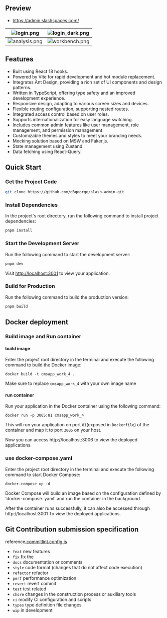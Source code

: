 ## Preview

- https://admin.slashspaces.com/

| ![login.png](https://d3george.github.io/github-static/slash-admin/login.jpeg)      | ![login_dark.png](https://d3george.github.io/github-static/slash-admin/login_dark.jpeg) |
| ---------------------------------------------------------------------------------- | --------------------------------------------------------------------------------------- |
| ![analysis.png](https://d3george.github.io/github-static/slash-admin/analysis.png) | ![workbench.png](https://d3george.github.io/github-static/slash-admin/workbench.png)    |

## Features

- Built using React 18 hooks.
- Powered by Vite for rapid development and hot module replacement.
- Integrates Ant Design, providing a rich set of UI components and design patterns.
- Written in TypeScript, offering type safety and an improved development experience.
- Responsive design, adapting to various screen sizes and devices.
- Flexible routing configuration, supporting nested routes.
- Integrated access control based on user roles.
- Supports internationalization for easy language switching.
- Includes common admin features like user management, role management, and permission management.
- Customizable themes and styles to meet your branding needs.
- Mocking solution based on MSW and Faker.js.
- State management using Zustand.
- Data fetching using React-Query.

## Quick Start

### Get the Project Code

```bash
git clone https://github.com/d3george/slash-admin.git
```

### Install Dependencies

In the project's root directory, run the following command to install project dependencies:

```bash
pnpm install
```

### Start the Development Server

Run the following command to start the development server:

```bash
pnpm dev
```

Visit [http://localhost:3001](http://localhost:3001) to view your application.

### Build for Production

Run the following command to build the production version:

```bash
pnpm build
```

## Docker deployment

### Build image and Run container

#### build image

Enter the project root directory in the terminal and execute the following command to build the Docker image:

```
docker build -t cmsapp_work_4 .
```

Make sure to replace `cmsapp_work_4` with your own image name

#### run container

Run your application in the Docker container using the following command:

```
docker run -p 3005:81 cmsapp_work_4
```

This will run your application on port `81`(exposed in `Dockerfile`) of the container and map it to port `3005` on your host.

Now you can access http://localhost:3006 to view the deployed applications.

### use docker-compose.yaml

Enter the project root directory in the terminal and execute the following command to start Docker Compose:

```
docker-compose up -d
```

Docker Compose will build an image based on the configuration defined by 'docker-compose. yaml' and run the container in the background.

After the container runs successfully, it can also be accessed through http://localhost:3001 To view the deployed applications.

## Git Contribution submission specification

reference[.commitlint.config.js](./commitlint.config.js)

- `feat` new features
- `fix` fix the
- `docs` documentation or comments
- `style` code format (changes that do not affect code execution)
- `refactor` refactor
- `perf` performance optimization
- `revert` revert commit
- `test` test related
- `chore` changes in the construction process or auxiliary tools
- `ci` modify CI configuration and scripts
- `types` type definition file changes
- `wip` in development
